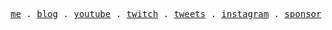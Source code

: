 <p align="center">
  <samp>
    <a rel="noopener noreferrer nofollow" target="_blank" href="https://breuer.dev/about">me</a> .
    <a rel="noopener noreferrer nofollow" target="_blank" href="https://breuer.dev">blog</a> .
    <a rel="noopener noreferrer nofollow" target="_blank" href="https://youtube.breuer.dev">youtube</a> .
    <a rel="noopener noreferrer nofollow" target="_blank" href="https://twitch.breuer.dev">twitch</a> .
    <a rel="noopener noreferrer nofollow" target="_blank" href="https://twitter.breuer.dev">tweets</a> .
    <a rel="noopener noreferrer nofollow" target="_blank" href="https://instagram.com/flixb_">instagram</a> .
    <a rel="noopener noreferrer nofollow" target="_blank" href="https://patreon.breuer.dev">sponsor</a>
  </samp>
</p>
